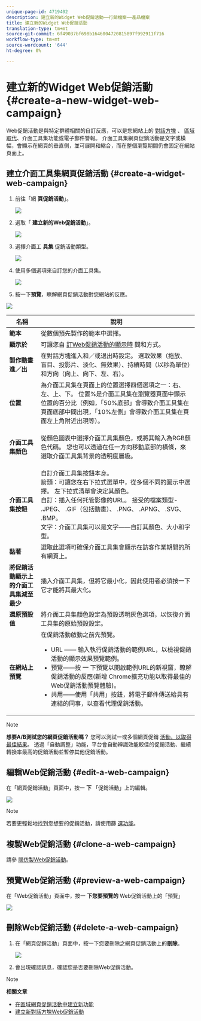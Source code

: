 ```yaml
---
unique-page-id: 4719402
description: 建立新的Widget Web促銷活動——行銷檔案——產品檔案
title: 建立新的Widget Web促銷活動
translation-type: tm+mt
source-git-commit: 6f49037bf698b1646004720815897f992911f716
workflow-type: tm+mt
source-wordcount: '644'
ht-degree: 0%

---
```



# 建立新的Widget Web促銷活動 {#create-a-new-widget-web-campaign}

Web促銷活動是與特定群體相關的自訂反應，可以是您網站上的 [對話方塊](create-a-new-dialog-web-campaign.md) 、 [區域取代](create-a-new-in-zone-web-campaign.md)、介面工具集功能或電子郵件警報。 介面工具集網頁促銷活動是文字或橫幅，會顯示在網頁的垂直側，並可展開和縮合，而在整個瀏覽期間仍會固定在網站頁面上。

## 建立介面工具集網頁促銷活動 {#create-a-widget-web-campaign}

1. 前往「網 **頁促銷活動**」。

   ![](assets/image2016-8-18-15-3a57-3a46.png)

1. 選取「 **建立新的Web促銷活動**」。

   ![](assets/create-new-web-campaign-hand-1.png)

1. 選擇介面工 **具集** 促銷活動類型。

   ![](assets/3.png)

1. 使用多個選項來自訂您的介面工具集。

   ![](assets/4.png)

1. 按一下**預覽**，瞭解網頁促銷活動對您網站的反應。

![](assets/preview.png)

<table> 
 <thead> 
  <tr> 
   <th colspan="1" rowspan="1">名稱</th> 
   <th colspan="1" rowspan="1">說明</th> 
  </tr> 
 </thead> 
 <tbody> 
  <tr> 
   <td colspan="1"><strong>範本</strong></td> 
   <td colspan="1">從數個預先製作的範本中選擇。</td> 
  </tr> 
  <tr> 
   <td colspan="1"><strong>顯示於</strong></td> 
   <td colspan="1">可讓您自 <a href="http://docs.marketo.com/display/DOCS/Set+How+Your+Web+Campaign+Displays" rel="nofollow">訂Web促銷活動的顯示時</a> 間和方式。</td> 
  </tr> 
  <tr> 
   <td colspan="1"><strong>製作動畫進／出</strong></td> 
   <td colspan="1">在對話方塊進入和／或退出時設定。 選取效果（拖放、盲目、投影片、淡化、無效果）、持續時間（以秒為單位）和方向（向上、向下、左、右）。</td> 
  </tr> 
  <tr> 
   <td colspan="1"><strong>位置</strong></td> 
   <td colspan="1">為介面工具集在頁面上的位置選擇四個選項之一：右、左、上、下。 位置%是介面工具集在瀏覽器頁面中顯示位置的百分比（例如，「50%底部」會導致介面工具集在頁面底部中間出現，「10%左側」會導致介面工具集在頁面左上角附近出現等）。<br></td> 
  </tr> 
  <tr> 
   <td colspan="1" rowspan="1"><strong>介面工具集顏色</strong></td> 
   <td colspan="1" rowspan="1"><p>從顏色圖表中選擇介面工具集顏色，或將其輸入為RGB顏色代碼。 您也可以透過在任一方向移動底部的橫條，來選取介面工具集背景的透明度層級。</p></td> 
  </tr> 
  <tr> 
   <td colspan="1" rowspan="1"><p><strong>介面工具集按鈕</strong><br></p></td> 
   <td colspan="1" rowspan="1">自訂介面工具集按鈕本身。<br>箭頭：可讓您在右下拉式選單中，從多個不同的圖示中選擇。 左下拉式清單會決定其顏色。<br>自訂：插入任何托管影像的URL。 接受的檔案類型- .JPEG、 .GIF（包括動畫）、 .PNG、 .APNG、 .SVG、 .BMP。<br>文字：介面工具集可以是文字——自訂其顏色、大小和字型。</td> 
  </tr> 
  <tr> 
   <td colspan="1"><strong>黏著</strong></td> 
   <td colspan="1">選取此選項可確保介面工具集會顯示在訪客作業期間的所有網頁上。</td> 
  </tr> 
  <tr> 
   <td colspan="1"><strong>將促銷活動顯示上的介面工具集減至最少</strong></td> 
   <td colspan="1">插入介面工具集，但將它最小化，因此使用者必須按一下它才能將其最大化。</td> 
  </tr> 
  <tr> 
   <td colspan="1"><strong>還原預設值 </strong></td> 
   <td colspan="1">將介面工具集顏色設定為預設透明灰色選項，以恢復介面工具集的原始預設設定。</td> 
  </tr> 
  <tr> 
   <td colspan="1"><strong>在網站上預覽 </strong></td> 
   <td colspan="1">在促銷活動啟動之前先預覽。<br> 
    <ul> 
     <li>URL —— 輸入執行促銷活動的範例URL，以檢視促銷活動的顯示效果預覽範例。</li> 
     <li>預覽——按 <strong>一 </strong>下預覽以開啟範例URL的新視窗，瞭解促銷活動的反應(新增 <a href="https://chrome.google.com/extensions/detail/ldiddonjplchallbngbccbfdfeldohkj?hl=en" rel="nofollow"></a> Chrome擴充功能以取得最佳的Web促銷活動預覽體驗)。 </li> 
     <li>共用——使用「共用」按鈕，將電子郵件傳送給具有連結的同事，以查看代理促銷活動。</li> 
    </ul></td> 
  </tr> 
 </tbody> 
</table>

>[!NOTE]
>
>**想要A/B測試您的網頁促銷活動嗎？** 您可以測試一或多個網頁促銷 [活動，以取得最佳結果](ab-test-your-web-campaign.md)。 透過「自動調整」功能，平台會自動辨識效能較佳的促銷活動、繼續轉換率最高的促銷活動並暫停其他促銷活動。

## 編輯Web促銷活動 {#edit-a-web-campaign}

在「網頁促銷活動」頁面中，按一 **下** 「促銷活動」上的編輯。

![](assets/image2016-11-4-13-3a2-3a20.png)

>[!NOTE]
>
>若要更輕鬆地找到您想要的促銷活動，請使用篩 [選功能](filter-web-campaigns.md)。

## 複製Web促銷活動 {#clone-a-web-campaign}

請參 [閱仿製Web促銷活動](clone-a-web-campaign.md)。

## 預覽Web促銷活動 {#preview-a-web-campaign}

在「Web促銷活動」頁面中，按一 **下您要預覽的** Web促銷活動上的「預覽」

![](assets/widget-campaign-preview-hand.png)

## 刪除Web促銷活動 {#delete-a-web-campaign}

1. 在「網頁促銷活動」頁面中，按一下您要刪除之網頁促銷活動上的**刪除**。

   ![](assets/widget-campaign-delete-hand.png)

1. 會出現確認訊息，確認您是否要刪除Web促銷活動。

>[!NOTE]
>
>**相關文章**
>
>* [在區域網頁促銷活動中建立新功能](create-a-new-in-zone-web-campaign.md)
>* [建立新對話方塊Web促銷活動](create-a-new-dialog-web-campaign.md)

